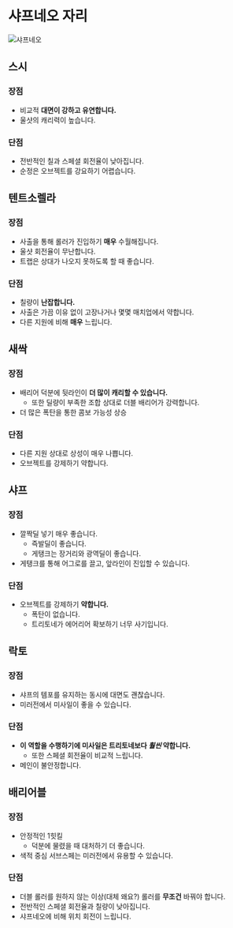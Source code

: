 # 샤프네오 자리

![샤프네오]()

## 스시

### 장점

- 비교적 **대면이 강하고 유연합니다.**
- 울샷의 캐리력이 높습니다.

### 단점

- 전반적인 칠과 스페셜 회전율이 낮아집니다.
- 순정은 오브젝트를 강요하기 어렵습니다.

## 텐트소렐라

### 장점

- 사출을 통해 롤러가 진입하기 **매우** 수월해집니다.
- 울샷 회전율이 무난합니다.
- 트랩은 상대가 나오지 못하도록 할 때 좋습니다.

### 단점

- 칠량이 **난잡합니다.**
- 사출은 가끔 이유 없이 고장나거나 몇몇 매치업에서 약합니다.
- 다른 지원에 비해 **매우** 느립니다.

## 새싹

### 장점

- 배리어 덕분에 뒷라인이 **더 많이 캐리할 수 있습니다.**
  - 또한 딜량이 부족한 조합 상대로 더블 배리어가 강력합니다.
- 더 많은 폭탄을 통한 콤보 가능성 상승

### 단점

- 다른 지원 상대로 상성이 매우 나쁩니다.
- 오브젝트를 강제하기 약합니다.

## 샤프

### 장점

- 깔짝딜 넣기 매우 좋습니다.
  - 즉발딜이 좋습니다.
  - 게탱크는 장거리와 광역딜이 좋습니다.
- 게탱크를 통해 어그로를 끌고, 앞라인이 진입할 수 있습니다.

### 단점

- 오브젝트를 강제하기 **약합니다.**
  - 폭탄이 없습니다.
  - 트리토네가 에어리어 확보하기 너무 사기입니다.

## 락토

### 장점

- 샤프의 템포를 유지하는 동시에 대면도 괜찮습니다.
- 미러전에서 미사일이 좋을 수 있습니다.

### 단점

- **이 역할을 수행하기에 미사일은 트리토네보다 _훨씬_ 약합니다.**
  - 또한 스페셜 회전율이 비교적 느립니다.
- 메인이 불안정합니다.

## 배리어블

### 장점

- 안정적인 1힛킬
  - 덕분에 물렸을 때 대처하기 더 좋습니다.
- 색적 중심 서브스페는 미러전에서 유용할 수 있습니다.

### 단점

- 더블 롤러를 원하지 않는 이상(대체 왜요?) 롤러를 **무조건** 바꿔야 합니다.
- 전반적인 스페셜 회전율과 칠량이 낮아집니다.
- 샤프네오에 비해 위치 회전이 느립니다.
